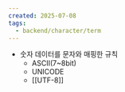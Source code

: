 ```yaml
---
created: 2025-07-08
tags:
  - backend/character/term
---
```

- 숫자 데이터를 문자와 매핑한 규칙
	- ASCII(7~8bit)
	- UNICODE
	- [[UTF-8]]

